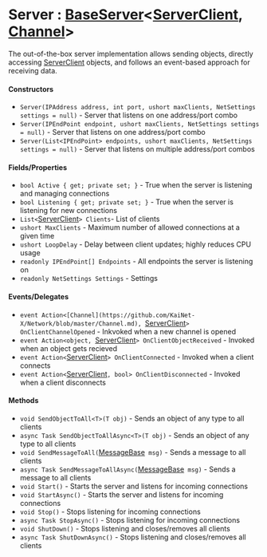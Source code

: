 # Server : [BaseServer]()<[ServerClient](https://github.com/KaiNet-X/Network/blob/master/ServerClient.md), [Channel](https://github.com/KaiNet-X/Network/blob/master/Channel.md)>
The out-of-the-box server implementation allows sending objects, directly accessing [ServerClient](https://github.com/KaiNet-X/Network/blob/master/ServerClient.md) objects, and follows an event-based approach for receiving data.
#### Constructors

- `Server(IPAddress address, int port, ushort maxClients, NetSettings settings = null)` - Server that listens on one address/port combo
- `Server(IPEndPoint endpoint, ushort maxClients, NetSettings settings = null)` - Server that listens on one address/port combo
- `Server(List<IPEndPoint> endpoints, ushort maxClients, NetSettings settings = null)` - Server that listens on multiple address/port combos

#### Fields/Properties

- `bool Active { get; private set; }` - True when the server is listening and managing connections
- `bool Listening { get; private set; }` - True when the server is listening for new connections
- `List<`[ServerClient](https://github.com/KaiNet-X/Network/blob/master/ServerClient.md)`> Clients`- List of clients
- `ushort MaxClients` - Maximum number of allowed connections at a given time
- `ushort LoopDelay` - Delay between client updates; highly reduces CPU usage
- `readonly IPEndPoint[] Endpoints` - All endpoints the server is listening on
- `readonly NetSettings Settings` - Settings

#### Events/Delegates

- `event Action<[Channel](https://github.com/KaiNet-X/Network/blob/master/Channel.md), `[ServerClient](https://github.com/KaiNet-X/Network/blob/master/ServerClient.md)`> OnClientChannelOpened` - Inkvoked when a new channel is opened
- `event Action<object, `[ServerClient](https://github.com/KaiNet-X/Network/blob/master/ServerClient.md)`> OnClientObjectReceived` - Invoked when an object gets recieved
- `event Action<`[ServerClient](https://github.com/KaiNet-X/Network/blob/master/ServerClient.md)`> OnClientConnected` - Invoked when a client connects
- `event Action<`[ServerClient](https://github.com/KaiNet-X/Network/blob/master/ServerClient.md)`, bool> OnClientDisconnected` - Invoked when a client disconnects

#### Methods
- `void SendObjectToAll<T>(T obj)` - Sends an object of any type to all clients
- `async Task SendObjectToAllAsync<T>(T obj)` - Sends an object of any type to all clients
- `void SendMessageToAll(`[MessageBase]()` msg)` - Sends a message to all clients
- `async Task SendMessageToAllAsync(`[MessageBase]()` msg)` - Sends a message to all clients
- `void Start()` - Starts the server and listens for incoming connections
- `void StartAsync()` - Starts the server and listens for incoming connections
- `void Stop()` - Stops listening for incoming connections
- `async Task StopAsync()` - Stops listening for incoming connections
- `void ShutDown()` - Stops listening and closes/removes all clients
- `async Task ShutDownAsync()` - Stops listening and closes/removes all clients